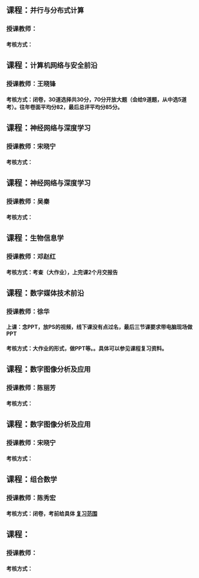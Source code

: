 ## 课程：` 并行与分布式计算 `
### 授课教师：
#### 考核方式：

## 课程：` 计算机网络与安全前沿 `
### 授课教师：王晓锋
#### 考核方式：闭卷，30道选择共30分，70分开放大题（会给9道题，从中选5道考）。往年卷面平均分82，最后总评平均分85分。

## 课程：` 神经网络与深度学习 `
### 授课教师：宋晓宁
#### 考核方式：

## 课程：` 神经网络与深度学习 `
### 授课教师：吴秦
#### 考核方式：

## 课程：` 生物信息学 `
### 授课教师：邓赵红
#### 考核方式：考查（大作业），上完课2个月交报告

## 课程：` 数字媒体技术前沿 `
### 授课教师：徐华
#### 上课：念PPT，放PS的视频，线下课没有点过名，最后三节课要求带电脑现场做PPT
#### 考核方式：大作业的形式，做PPT等。。具体可以参见课程复习资料。

## 课程：` 数字图像分析及应用 `
### 授课教师：陈丽芳
#### 考核方式：

## 课程：` 数字图像分析及应用 `
### 授课教师：宋晓宁
#### 考核方式：

## 课程：` 组合数学 `
### 授课教师：陈秀宏
#### 考核方式：闭卷，考前给具体 [ 复习范围 ][1]

## 课程：`  `
### 授课教师：
#### 考核方式：

[1]:https://github.com/gcw0618/JNU/tree/main/%E5%A4%8D%E4%B9%A0%E8%B5%84%E6%96%99/%E7%BB%84%E5%90%88%E6%95%B0%E5%AD%A6
